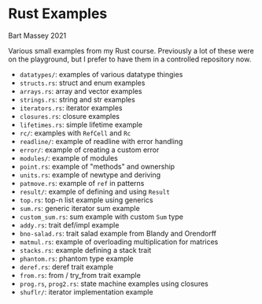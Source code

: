 # Rust Examples
Bart Massey 2021

Various small examples from my Rust course. Previously a lot
of these were on the playground, but I prefer to have them
in a controlled repository now.

* `datatypes/`: examples of various datatype thingies
* `structs.rs`: struct and enum examples
* `arrays.rs`: array and vector examples
* `strings.rs`: string and str examples
* `iterators.rs`: iterator examples
* `closures.rs`: closure examples
* `lifetimes.rs`: simple lifetime example
* `rc/`: examples with `RefCell` and `Rc`
* `readline/`: example of readline with error handling
* `error/`: example of creating a custom error
* `modules/`: example of modules
* `point.rs`: example of "methods" and ownership
* `units.rs`: example of newtype and deriving
* `patmove.rs`: example of `ref` in patterns
* `result/`: example of defining and using `Result`
* `top.rs`: top-n list example using generics
* `sum.rs`: generic iterator sum example
* `custom_sum.rs`: sum example with custom `Sum` type
* `addy.rs`: trait def/impl example
* `bno-salad.rs`: trait salad example from Blandy and Orendorff
* `matmul.rs`: example of overloading multiplication for matrices
* `stacks.rs`: example defining a stack trait
* `phantom.rs`: phantom type example
* `deref.rs`: deref trait example
* `from.rs`: from / try_from trait example
* `prog.rs`, `prog2.rs`: state machine examples using closures
* `shuflr/`: iterator implementation example
